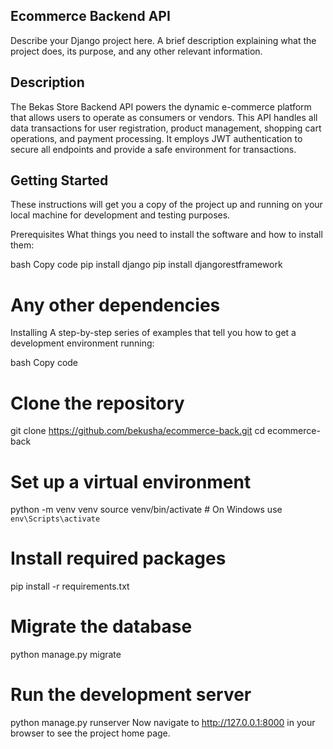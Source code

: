 ## Ecommerce Backend API
Describe your Django project here. A brief description explaining what the project does, its purpose, and any other relevant information.

## Description 
The Bekas Store Backend API powers the dynamic e-commerce platform that allows users to operate as consumers or vendors. This API handles all data transactions for user registration, product management, shopping cart operations, and payment processing. It employs JWT authentication to secure all endpoints and provide a safe environment for transactions.

## Getting Started
These instructions will get you a copy of the project up and running on your local machine for development and testing purposes.

Prerequisites
What things you need to install the software and how to install them:

bash
Copy code
pip install django
pip install djangorestframework
# Any other dependencies
Installing
A step-by-step series of examples that tell you how to get a development environment running:

bash
Copy code
# Clone the repository
git clone https://github.com/bekusha/ecommerce-back.git
cd ecommerce-back

# Set up a virtual environment
python -m venv venv
source venv/bin/activate  # On Windows use `env\Scripts\activate`

# Install required packages
pip install -r requirements.txt

# Migrate the database
python manage.py migrate

# Run the development server
python manage.py runserver
Now navigate to http://127.0.0.1:8000 in your browser to see the project home page.